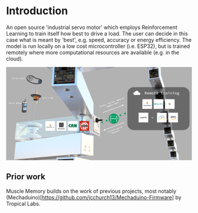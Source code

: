 # Introduction

An open source 'industrial servo motor' which employs Reinforcement Learning to train itself how best to drive a load. The user can decide in this case what is meant by 'best', e.g. speed, accuracy or energy efficiency. The model is run locally on a low cost microcontroller (i.e. ESP32), but is trained remotely where more computational resources are available (e.g. in the cloud).

![image](.github/introduction.png)


## Prior work

Muscle Memory builds on the work of previous projects, most notably (Mechaduino)[https://github.com/jcchurch13/Mechaduino-Firmware] by Tropical Labs.

